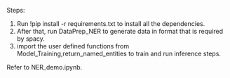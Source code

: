 Steps:
1. Run !pip install -r requirements.txt to install all the dependencies.
2. After that, run DataPrep_NER to generate data in format that is required by spacy.
3. import the user defined functions from Model_Training,return_named_entities to train and run inference steps.

Refer to NER_demo.ipynb.
